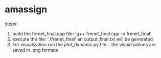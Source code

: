 # amassign

steps:

1) build the frenet_final.cpp file: 'g++ frenet_final.cpp -o frenet_final'
2) execute the file: './frenet_final'
   an output_final.txt will be generated
3) For visualization run the plot_dynamic.py file... the visualizations are saved in .png formats

